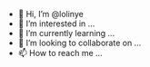 - 👋 Hi, I’m @lolinye
- 👀 I’m interested in ...
- 🌱 I’m currently learning ...
- 💞️ I’m looking to collaborate on ...
- 📫 How to reach me ...

<!---
lolinye/lolinye is a ✨ special ✨ repository because its `README.md` (this file) appears on your GitHub profile.
You can click the Preview link to take a look at your changes.
--->
